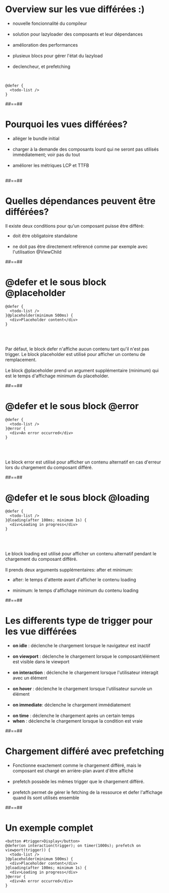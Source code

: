 <!-- .slide: class="with-code inconsolata" -->
# Overview sur les vue différées :)

- nouvelle foncionnalité du compileur <br/><br/>
- solution pour lazyloader des composants et leur dépendances <br/><br/>
- amélioration des performances <br/><br/>
- plusieux blocs pour gérer l'état du lazyload <br/><br/>
- declencheur, et prefetching

<br/>

```angular17html
@defer {
  <todo-list />
}
```
<!-- .element: class="big-code" -->

##==##

# Pourquoi les vues différées?

- alléger le bundle initial <br/><br/>
- charger à la demande des composants lourd qui ne seront pas utilisés immédiatement; voir pas du tout <br/><br/>
- améliorer les métriques LCP et TTFB <br/><br/>

##==##

# Quelles dépendances peuvent être différées?

Il existe deux conditions pour qu'un composant puisse être différé:

- doit être obligatoire standalone <br/><br/>
- ne doit pas être directement reférencé comme par exemple avec l'utilisation @ViewChild

##==##

<!-- .slide: class="with-code inconsolata" -->
# @defer et le sous block @placeholder

```angular17html
@defer {
  <todo-list />
}@placeholder(minimum 500ms) {
  <div>Placeholder content</div>
}
```
<!-- .element: class="medium-code" -->

<br/><br/>

Par défaut, le block defer n'affiche aucun contenu tant qu'il n'est pas trigger. Le block placeholder est utilisé pour afficher un contenu de remplacement. <br/><br/>
Le block @placeholder prend un argument supplémentaire (minimum) qui est le temps d'affichage minimum du placeholder.

##==##

<!-- .slide: class="with-code inconsolata" -->
# @defer et le sous block @error

```angular17html
@defer {
  <todo-list />
}@error {
  <div>An error occurred</div>
}
```
<!-- .slide: class="big-code" -->

<br/><br/>

Le block error est utilisé pour afficher un contenu alternatif en cas d'erreur lors du chargement du composant différé.

##==##

<!-- .slide: class="with-code inconsolata" -->
# @defer et le sous block @loading

```angular17html
@defer {
  <todo-list />
}@loading(after 100ms; minimum 1s) {
  <div>Loading in progress</div>
}
```
<!-- .slide: class="big-code" -->

<br/><br/>

Le block loading est utilisé pour afficher un contenu alternatif pendant le chargement du composant différé. <br/><br/>
Il prends deux arguments supplémentaires: after et minimum:
- after: le temps d'attente avant d'afficher le contenu loading <br/><br/>
- minimum: le temps d'affichage minimum du contenu loading

##==## 

# Les differents type de trigger pour les vue différées

- __on idle__ : déclenche le chargement lorsque le navigateur est inactif <br/><br/>
- __on viewport__ : déclenche le chargement lorsque le composant/élément est visible dans le viewport <br/><br/>
- __on interaction__ : déclenche le chargement lorsque l'utilisateur interagit avec un élément <br/><br/>
- __on hover__ : déclenche le chargement lorsque l'utilisateur survole un élément <br/><br/>
- __on immediate__: déclenche le chargement immédiatement <br/><br/>
- __on time__ : déclenche le chargement après un certain temps
- __when__ : déclenche le chargement lorsque la condition est vraie

##==##


# Chargement différé avec prefetching

- Fonctionne exactement comme le chargement différé, mais le composant est chargé en arrière-plan avant d'être affiché <br/><br/>
- prefetch possède les mêmes trigger que le chargement différé. <br/><br/>
- prefetch permet de gérer le fetching de la ressource et defer l'affichage quand ils sont utilisés ensemble

##==##

<!-- .slide: class="with-code inconsolata" -->
# Un exemple complet


```angular17html
<button #trigger>Display</button>
@defer(on interaction(trigger); on timer(1000s); prefetch on viewport(trigger)) {
  <todo-list />
}@placeholder(minimum 500ms) {
  <div>Placeholder content</div>
}@loading(after 100ms; minimum 1s) {
  <div>Loading in progress</div>
}@error {
  <div>An error occurred</div>
}
```
<!-- .element: class="big-code" -->




